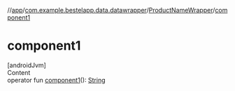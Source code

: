 //[app](../../index.md)/[com.example.bestelapp.data.datawrapper](../index.md)/[ProductNameWrapper](index.md)/[component1](component1.md)



# component1  
[androidJvm]  
Content  
operator fun [component1](component1.md)(): [String](https://kotlinlang.org/api/latest/jvm/stdlib/kotlin/-string/index.html)  



